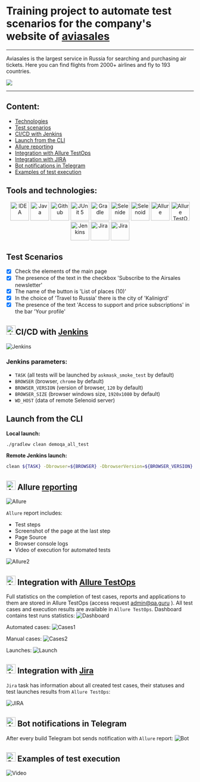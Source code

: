 # Training project to automate test scenarios for the company's website of [aviasales](https://www.aviasales.ru/)

---

Aviasales is the largest service in Russia for searching and purchasing air tickets. 
Here you can find flights from 2000+ airlines and fly to 193 countries.

<a href="https://www.aviasales.ru/"><img src="./media/img/aviasales.webp"/></a>

---

## Content:

- <a href="#tools">Technologies</a>
- <a href="#scenarios">Test scenarios</a>
- <a href="#jenkins">CI/CD with Jenkins</a>
- <a href="#cli">Launch from the CLI</a>
- <a href="#allure">Allure reporting</a>
- <a href="#allure-testops">Integration with Allure TestOps</a>
- <a href="#jira">Integration with JIRA</a>
- <a href="#telegram">Bot notifications in Telegram</a>
- <a href="#video">Examples of test execution</a>


<a id="tools"></a>
## Tools and technologies:
<p align="center">
<a href="https://www.jetbrains.com/idea/"><img src="./media/img/Idea.svg" width="50" height="50"  alt="IDEA"/></a>  
<a href="https://www.java.com/"><img src="./media/img/java.svg" width="50" height="50"  alt="Java"/></a>  
<a href="https://github.com/"><img src="./media/img/github.svg" width="50" height="50"  alt="Github"/></a>  
<a href="https://junit.org/junit5/"><img src="./media/img/JUnit5.svg" width="50" height="50"  alt="JUnit 5"/></a>  
<a href="https://gradle.org/"><img src="./media/img/Gradle.svg" width="50" height="50"  alt="Gradle"/></a>  
<a href="https://selenide.org/"><img src="./media/img/Selenide.svg" width="50" height="50"  alt="Selenide"/></a>  
<a href="https://aerokube.com/selenoid/"><img src="./media/img/Selenoid.svg" width="50" height="50"  alt="Selenoid"/></a>  
<a href="https://github.com/allure-framework/allure2"><img src="./media/img/Allure.svg" width="50" height="50"  alt="Allure"/></a>
<a href="https://qameta.io/"><img src="./media/img/AllureTestOps.svg" width="50" height="50"  alt="Allure TestOps"/></a>   
<a href="https://www.jenkins.io/"><img src="./media/img/Jenkins.svg" width="50" height="50"  alt="Jenkins"/></a>  
<a href="https://www.atlassian.com/ru/software/jira/"><img src="./media/img/JIRA.svg" width="50" height="50"  alt="Jira"/></a>
<a href="https://telegram.org//"><img src="./media/img/Telegram.svg" width="50" height="50"  alt="Jira"/></a>
</p>

<a id="scenarios"></a>
## Test Scenarios

* [x] Check the elements of the main page
* [x] The presence of the text in the checkbox 'Subscribe to the Airsales newsletter'
* [x] The name of the button is 'List of places (10)'
* [x] In the choice of 'Travel to Russia' there is the city of 'Kalinigrd'
* [x] The presence of the text 'Access to support and price subscriptions' in the bar 'Your profile'

<a id="jenkins"></a>
## <img alt="Jenkins" height="25" src="./media/img/Jenkins.svg" width="25"/></a><a name="CI/CD with Jenkins"></a>CI/CD with [Jenkins](https://jenkins.autotests.cloud/job/zhizhkunav_aviasales/)</a>
<img alt="Jenkins" src="./media/reports/Jenkins.PNG"> 

### Jenkins parameters:

- `TASK` (all tests will be launched by `askmask_smoke_test` by default)
- `BROWSER` (browser, `chrome` by default)
- `BROWSER_VERSION` (version of browser, `120` by default)
- `BROWSER_SIZE` (browser windows size, `1920x1080` by default)
- `WD_HOST` (data of remote Selenoid server)

<a id="cli"></a>
## Launch from the CLI

**Local launch:**
```bash  
./gradlew clean demoqa_all_test
```

**Remote Jenkins launch:**
```bash  
clean ${TASK} -Dbrowser=${BROWSER} -DbrowserVersion=${BROWSER_VERSION} -DbrowserSize=${BROWSER_SIZE} -DwdHost=${WD_HOST}
```

<a id="allure"></a>
## <img alt="Allure" height="25" src="./media/img/Allure.svg" width="25"/></a> <a name="Allure"></a>Allure [reporting](https://jenkins.autotests.cloud/job/zhizhkunav_aviasales/3/allure/)</a>
<img alt="Allure" src="./media/reports/AllureReportExample.PNG"> 

`Allure` report includes:
- Test steps
- Screenshot of the page at the last step
- Page Source
- Browser console logs
- Video of execution for automated tests

<img alt="Allure2" src="./media/reports/AllureReportExample2.PNG">

<a id="allure-testops"></a>
## <img alt="Allure" height="25" src="./media/img/AllureTestOps.svg" width="25"/></a> Integration with <a target="_blank" href="https://allure.autotests.cloud/project/4225/dashboards">Allure TestOps</a>

Full statistics on the completion of test cases, reports and applications to them are stored in Allure TestOps (access request admin@qa.guru ).
All test cases and execution results are available in `Allure TestOps`. Dashboard contains test runs statistics:
<img alt="Dashboard" src="./media/reports/Dashboard.PNG">

Automated cases:
<img alt="Cases1" src="./media/reports/AutomatedCase.PNG">

Manual cases:
<img alt="Cases2" src="./media/reports/ManualCases.PNG">

Launches:
<img alt="Launch" src="./media/reports/Launches.PNG">



<a id="jira"></a>
## <img alt="Allure" height="25" src="./media/img/JIRA.svg" width="25"/></a> Integration with <a target="_blank" href="https://jira.autotests.cloud/browse/HOMEWORK-1220">Jira</a>

`Jira` task has information about all created test cases, their statuses and test launches results from `Allure TestOps`:

<img alt="JIRA" src="./media/reports/JIRA.PNG">

<a id="telegram"></a>
## <img alt="Allure" height="25" src="./media/img/Telegram.svg" width="25"/></a> Bot notifications in Telegram
After every build Telegram bot sends notification with `Allure` report:
<img alt="Bot" src="./media/reports/Telegram.PNG"> 

<a id="video"></a>
## <img alt="Selenoid" height="25" src="./media/img/Selenoid.svg" width="25"/></a> Examples of test execution
<img alt="Video" src="./media/videos/video_avia.gif"> 
